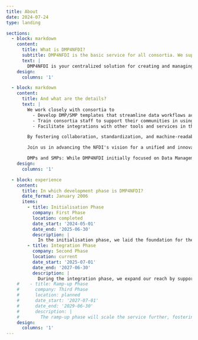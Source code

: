 ```yaml
---
title: About
date: 2024-07-24
type: landing

sections:
  - block: markdown
    content:
      title: What is DMP4NFDI?
      subtitle: DMP4NFDI is the basic service for all consortia. We support consortia with DMPs and SMPs.
      text: |
        DMP4NFDI is your centralized solution for creating and managing Data Management Plans (DMPs) and Software Management Plans (SMPs) within the NFDI. As a Basic Service, we address critical gaps in infrastructure by hosting the open-source tool RDMO, enabling consortia to create discipline-specific, standardized, and interoperable templates tailored to their needs.
    design:
      columns: '1'

  - block: markdown
    content:
      title: And what are the details?
      text: |
        We work closely with consortia to
          - Develop DMP/SMP templates that streamline data workflows across projects.
          - Train consortia staff to support their communities in using the DMP/SMP-Tool RDMO effectively.
          - Facilitate integrations with other tools and services in the research data ecosystem of the NFDI.

        By fostering collaboration, standardization, and machine-readability, DMP4NFDI enhances communication between stakeholders and ensures that DMPs become powerful tools for research planning and data sharing. Together, we make data management seamless and impactful for all disciplines!

        Join us in advancing the NFDI's vision for a unified and innovative research data management ecosystem!

        DMPs and SMPs: While DMP4NFDI initially focused on Data Management Plans (DMPs), we are expanding our expertise to include Software Management Plans (SMPs) during the integration phase. With the support of dedicated experts, we aim to address the growing importance of SMPs for managing software resources and workflows in research.
    design:
      columns: '1'

  - block: experience
    content:
      title: In which development phase is DMP4NFDI?
      date_format: January 2006
      items:
        - title: Initialisation Phase
          company: First Phase
          location: completed
          date_start: '2024-05-01'
          date_end: '2025-06-30'
          description: |
            In the initialisation phase, we laid the foundation for the service by hosting RDMO and collaborating with consortia to create first discipline-specific DMP templates. We gathered feedback from early adopters to refine our offerings, we started developing the NFDI Template Framework to standardize DMP/SMP creation and enable machine actionability.
        - title: Integration Phase
          company: Second Phase
          location: current
          date_start: '2025-07-01'
          date_end: '2027-06-30'
          description: |
            During the integration phase, we expand our reach by supporting consortia through incubator projects, enhancing template frameworks, and integrating RDMO with other tools and services to ensure interoperability.
    #    - title: Ramp-up Phase
    #      company: Third Phase
    #      location: planned
    #      date_start: '2027-07-01'
    #      date_end: '2029-06-30'
    #      description: |
    #        The ramp-up phase will scale the service further, fostering widespread adoption of DMPs and SMPs across consortia while ensuring sustainability through community-driven training and support.
    design:
      columns: '1'
---
```

